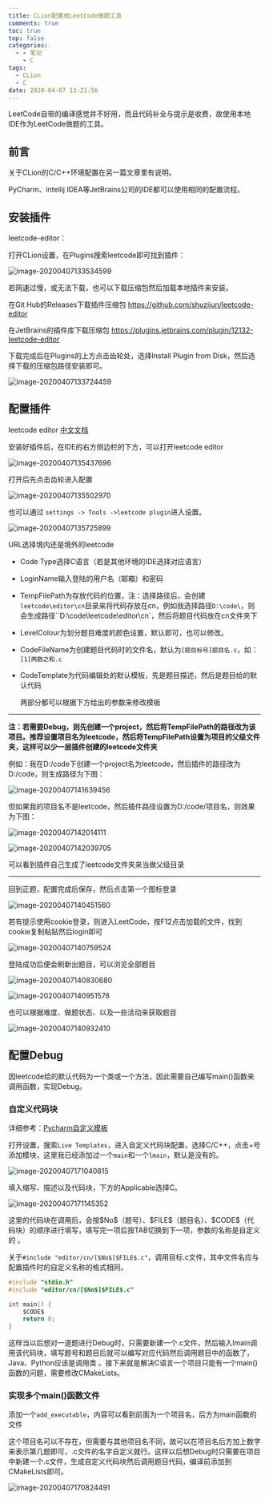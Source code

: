 ```yaml
---
title: CLion配置成LeetCode做题工具
comments: true
toc: true
top: false
categories:
  - - 笔记
	- C
tags:
  - CLion
  - C
date: 2020-04-07 13:21:56
---
```


LeetCode自带的编译感觉并不好用，而且代码补全与提示是收费，故使用本地IDE作为LeetCode做题的工具。

<!-- more -->

## 前言

关于CLion的C/C++环境配置在另一篇文章里有说明。

PyCharm、intellij IDEA等JetBrains公司的IDE都可以使用相同的配置流程。 

## 安装插件

leetcode-editor：

打开CLion设置，在Plugins搜索leetcode即可找到插件：

![image-20200407133534599](https://gitee.com/lluuiq/blog_img/raw/master/img/20200407133543.png)

若网速过慢，或无法下载，也可以下载压缩包然后加载本地插件来安装。

在Git Hub的Releases下载插件压缩包 https://github.com/shuzijun/leetcode-editor

在JetBrains的插件库下载压缩包 https://plugins.jetbrains.com/plugin/12132-leetcode-editor

下载完成后在Plugins的上方点击齿轮处，选择Install Plugin from Disk，然后选择下载的压缩包路径安装即可。

![image-20200407133724459](https://gitee.com/lluuiq/blog_img/raw/master/img/20200407133737.png)

## 配置插件

leetcode editor [中文文档](https://github.com/shuzijun/leetcode-editor/blob/master/README_ZH.md)

安装好插件后，在IDE的右方侧边栏的下方，可以打开leetcode editor

![image-20200407135437696](https://gitee.com/lluuiq/blog_img/raw/master/img/20200407135439.png)

打开后先点击齿轮进入配置

![image-20200407135502970](https://gitee.com/lluuiq/blog_img/raw/master/img/20200407135504.png)

也可以通过 `settings -> Tools ->leetcode plugin`进入设置。

![image-20200407135725899](https://gitee.com/lluuiq/blog_img/raw/master/img/20200407135727.png)

URL选择境内还是境外的leetcode

- Code Type选择C语言（若是其他环境的IDE选择对应语言）

- LoginName输入登陆的用户名（邮箱）和密码

- TempFilePath为存放代码的位置，注：选择路径后，会创建`leetcode\editor\cn`目录来将代码存放在cn，例如我选择路径`D:\code\`，则会生成路径``D:\code\leetcode\editor\cn`，然后将题目代码放在cn文件夹下

- LevelColour为划分题目难度的颜色设置，默认即可，也可以修改。

- CodeFileName为创建题目代码时的文件名，默认为`[题目标号]题目名.c`，如：`[1]两数之和.c`

- CodeTemplate为代码编辑处的默认模板，先是题目描述，然后是题目给的默认代码

  两部分都可以根据下方给出的参数来修改模板

---

**注：若需要Debug，则先创建一个project，然后将TempFilePath的路径改为该项目。推荐设置项目名为leetcode，然后将TempFilePath设置为项目的父级文件夹，这样可以少一层插件创建的leetcode文件夹**

例如：我在D:/code下创建一个project名为leetcode，然后插件的路径改为D:/code，则生成路径为下图：

![image-20200407141639456](https://gitee.com/lluuiq/blog_img/raw/master/img/20200407141640.png)

但如果我的项目名不是leetcode，然后插件路径设置为D:/code/项目名，则效果为下图：

![image-20200407142014111](https://gitee.com/lluuiq/blog_img/raw/master/img/20200407142015.png)

![image-20200407142039705](https://gitee.com/lluuiq/blog_img/raw/master/img/20200407142041.png)

可以看到插件自己生成了leetcode文件夹来当做父级目录

---

回到正题，配置完成后保存，然后点击第一个图标登录

![image-20200407140451560](https://gitee.com/lluuiq/blog_img/raw/master/img/20200407140500.png)

若有提示使用cookie登录，则进入LeetCode，按F12点击加载的文件，找到cookie复制粘贴然后login即可

![image-20200407140759524](https://gitee.com/lluuiq/blog_img/raw/master/img/20200407140801.png)

登陆成功后便会刷新出题目，可以浏览全部题目

![image-20200407140830680](https://gitee.com/lluuiq/blog_img/raw/master/img/20200407140956.png)

![image-20200407140951578](https://gitee.com/lluuiq/blog_img/raw/master/img/20200407140954.png)

也可以根据难度、做题状态、以及一些活动来获取题目

![image-20200407140932410](https://gitee.com/lluuiq/blog_img/raw/master/img/20200407141000.png)

## 配置Debug

因leetcode给的默认代码为一个类或一个方法，因此需要自己编写main()函数来调用函数，实现Debug。

### 自定义代码块

详细参考：[Pycharm自定义模板](https://lluuiq.com/post/202003300841/?t=1586250575670) 

打开设置，搜索`Live Templates`，进入自定义代码块配置，选择C/C++，点击+号添加模块，这里我已经添加过一个`main`和一个`lmain`，默认是没有的。

![image-20200407171040815](https://gitee.com/lluuiq/blog_img/raw/master/img/20200407171114.png)

填入缩写、描述以及代码块，下方的Applicable选择C。

![image-20200407171145352](https://gitee.com/lluuiq/blog_img/raw/master/img/20200407171147.png)

这里的代码块在调用后，会按\$No\$（题号）、\$FILE\$（题目名）、\$CODE\$（代码块）的顺序进行填写，填写完一项后按TAB切换到下一项，参数的名称是自定义的 。

关于`#include "editor/cn/[$No$]$FILE$.c"`，调用目标.c文件，其中文件名应与配置插件时的自定义名称的格式相同。

```C
#include "stdio.h"
#include "editor/cn/[$No$]$FILE$.c"

int main() {
    $CODE$
    return 0;
}
```

这样当以后想对一道题进行Debug时，只需要新建一个.c文件，然后输入lmain调用该代码块，填写题号和题目后就可以编写对应代码然后调用题目中的函数了，Java、Python应该是调用类 。接下来就是解决C语言一个项目只能有一个main()函数的问题，需要修改CMakeLists。

### 实现多个main()函数文件

添加一个`add_executable`，内容可以看到前面为一个项目名，后方为main函数的文件

这个项目名可以不存在，但需要与其他项目名不同，故可以在项目名后方加上数字来表示第几题即可，.c文件的名字自定义就行。这样以后想Debug时只需要在项目中新建一个.c文件，生成自定义代码块然后调用题目代码，编译前添加到CMakeLists即可。

![image-20200407170824491](https://gitee.com/lluuiq/blog_img/raw/master/img/20200407170825.png)